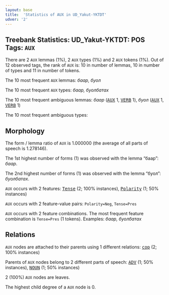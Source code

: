 ```yaml
---
layout: base
title:  'Statistics of AUX in UD_Yakut-YKTDT'
udver: '2'
---
```


## Treebank Statistics: UD_Yakut-YKTDT: POS Tags: `AUX`

There are 2 `AUX` lemmas (1%), 2 `AUX` types (1%) and 2 `AUX` tokens (1%).
Out of 12 observed tags, the rank of `AUX` is: 10 in number of lemmas, 10 in number of types and 11 in number of tokens.

The 10 most frequent `AUX` lemmas: <em>баар, буол</em>

The 10 most frequent `AUX` types:  <em>баар, буолбатах</em>

The 10 most frequent ambiguous lemmas: <em>баар</em> (<tt><a href="sah_yktdt-pos-AUX.html">AUX</a></tt> 1, <tt><a href="sah_yktdt-pos-VERB.html">VERB</a></tt> 1), <em>буол</em> (<tt><a href="sah_yktdt-pos-AUX.html">AUX</a></tt> 1, <tt><a href="sah_yktdt-pos-VERB.html">VERB</a></tt> 1)

The 10 most frequent ambiguous types:  



## Morphology

The form / lemma ratio of `AUX` is 1.000000 (the average of all parts of speech is 1.278146).

The 1st highest number of forms (1) was observed with the lemma “баар”: <em>баар</em>.

The 2nd highest number of forms (1) was observed with the lemma “буол”: <em>буолбатах</em>.

`AUX` occurs with 2 features: <tt><a href="sah_yktdt-feat-Tense.html">Tense</a></tt> (2; 100% instances), <tt><a href="sah_yktdt-feat-Polarity.html">Polarity</a></tt> (1; 50% instances)

`AUX` occurs with 2 feature-value pairs: `Polarity=Neg`, `Tense=Pres`

`AUX` occurs with 2 feature combinations.
The most frequent feature combination is `Tense=Pres` (1 tokens).
Examples: <em>баар, буолбатах</em>


## Relations

`AUX` nodes are attached to their parents using 1 different relations: <tt><a href="sah_yktdt-dep-cop.html">cop</a></tt> (2; 100% instances)

Parents of `AUX` nodes belong to 2 different parts of speech: <tt><a href="sah_yktdt-pos-ADV.html">ADV</a></tt> (1; 50% instances), <tt><a href="sah_yktdt-pos-NOUN.html">NOUN</a></tt> (1; 50% instances)

2 (100%) `AUX` nodes are leaves.

The highest child degree of a `AUX` node is 0.

